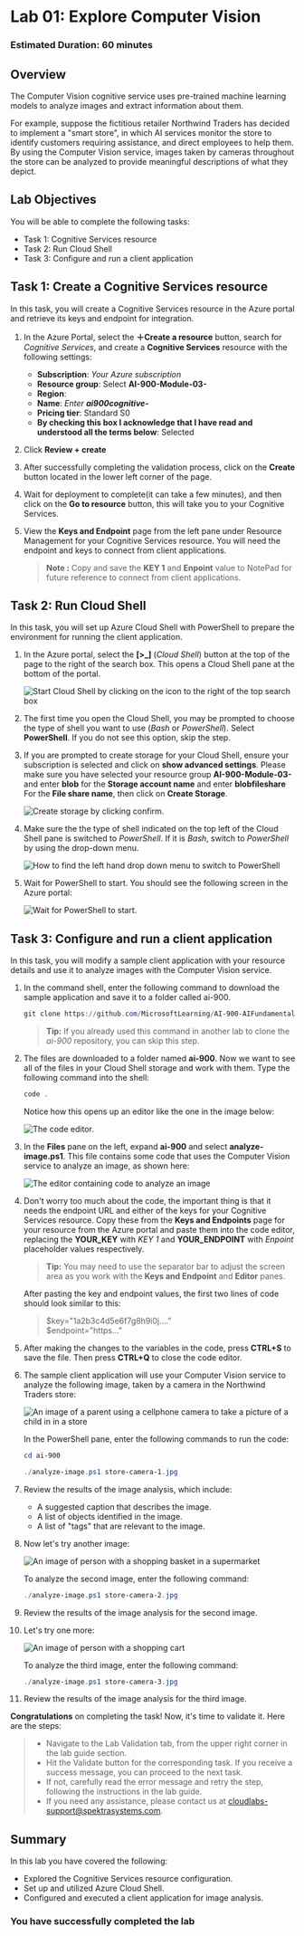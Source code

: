 # Lab 01: Explore Computer Vision

### Estimated Duration: 60 minutes

## Overview

The Computer Vision cognitive service uses pre-trained machine learning models to analyze images and extract information about them.

For example, suppose the fictitious retailer Northwind Traders has decided to implement a "smart store", in which AI services monitor the store to identify customers requiring assistance, and direct employees to help them. By using the Computer Vision service, images taken by cameras throughout the store can be analyzed to provide meaningful descriptions of what they depict.

## Lab Objectives

You will be able to complete the following tasks:

  - Task 1: Cognitive Services resource
  - Task 2: Run Cloud Shell
  - Task 3: Configure and run a client application

## Task 1: Create a Cognitive Services resource

In this task, you will create a Cognitive Services resource in the Azure portal and retrieve its keys and endpoint for integration.

1. In the Azure Portal, select the **&#65291;Create a resource** button, search for *Cognitive Services*, and create a **Cognitive Services** resource with the following settings:
    - **Subscription**: *Your Azure subscription*
    - **Resource group**: Select **AI-900-Module-03-<inject key="DeploymentID" enableCopy="false"/>**
    - **Region**:  **<inject key="location" enableCopy="false"/>**
    - **Name**: *Enter **ai900cognitive-<inject key="DeploymentID" enableCopy="false"/>***
    - **Pricing tier**: Standard S0
    - **By checking this box I acknowledge that I have read and understood all the terms below**: Selected

1. Click **Review + create** 
   
1. After successfully completing the validation process, click on the **Create** button located in the lower left corner of the page.
   
1. Wait for deployment to complete(it can take a few minutes), and then click on the **Go to resource** button, this will take you to your Cognitive Services.

1. View the **Keys and Endpoint** page from the left pane under Resource Management for your Cognitive Services resource. You will need the endpoint and keys to connect from client applications.

   >**Note :** 
      > Copy and save the **KEY 1** and **Enpoint** value to NotePad for future reference to connect from client applications. 

## Task 2: Run Cloud Shell

In this task, you will set up Azure Cloud Shell with PowerShell to prepare the environment for running the client application.

1. In the Azure portal, select the **[>_]** (*Cloud Shell*) button at the top of the page to the right of the search box. This opens a Cloud Shell pane at the bottom of the portal.

    ![Start Cloud Shell by clicking on the icon to the right of the top search box](../media/analyze-images-computer-vision-service/powershell-portal-guide-1(1).png)

1. The first time you open the Cloud Shell, you may be prompted to choose the type of shell you want to use (*Bash* or *PowerShell*). Select **PowerShell**. If you do not see this option, skip the step.  

1. If you are prompted to create storage for your Cloud Shell, ensure your subscription is selected and click on **show advanced settings**. Please make sure you have selected your resource group **AI-900-Module-03-<inject key="DeploymentID" enableCopy="false"/>** and enter **blob<inject key="DeploymentID" enableCopy="false"/>** for the **Storage account name** and enter **blobfileshare<inject key="DeploymentID" enableCopy="false"/>** For the **File share name**, then click on **Create Storage**.

    ![Create storage by clicking confirm.](../media/analyze-images-computer-vision-service/create-a-storage.png)

1. Make sure the the type of shell indicated on the top left of the Cloud Shell pane is switched to *PowerShell*. If it is *Bash*, switch to *PowerShell* by using the drop-down menu.

    ![How to find the left hand drop down menu to switch to PowerShell](../media/analyze-images-computer-vision-service/powershell-portal-guide-3(1).png)

1. Wait for PowerShell to start. You should see the following screen in the Azure portal:  

    ![Wait for PowerShell to start.](../media/analyze-images-computer-vision-service/powershell-prompt(1).png)

## Task 3: Configure and run a client application

In this task, you will modify a sample client application with your resource details and use it to analyze images with the Computer Vision service.

1. In the command shell, enter the following command to download the sample application and save it to a folder called ai-900.

    ```PowerShell
    git clone https://github.com/MicrosoftLearning/AI-900-AIFundamentals ai-900
    ```

    > **Tip:**
    > If you already used this command in another lab to clone the *ai-900* repository, you can skip this step.

1. The files are downloaded to a folder named **ai-900**. Now we want to see all of the files in your Cloud Shell storage and work with them. Type the following command into the shell:

    ```PowerShell
    code .
    ```

    Notice how this opens up an editor like the one in the image below:

    ![The code editor.](../media/analyze-images-computer-vision-service/powershell-portal-guide-4(2).png)

1. In the **Files** pane on the left, expand **ai-900** and select **analyze-image.ps1**. This file contains some code that uses the Computer Vision service to analyze an image, as shown here:

    ![The editor containing code to analyze an image](../media/analyze-images-computer-vision-service/analyze-image-code1.png)

1. Don't worry too much about the code, the important thing is that it needs the endpoint URL and either of the keys for your Cognitive Services resource. Copy these from the **Keys and Endpoints** page for your resource from the Azure portal and paste them into the code editor, replacing the **YOUR_KEY** with *KEY 1* and **YOUR_ENDPOINT** with *Enpoint* placeholder values respectively.

    > **Tip:**
    > You may need to use the separator bar to adjust the screen area as you work with the **Keys and Endpoint** and **Editor** panes.
    
   After pasting the key and endpoint values, the first two lines of code should look similar to this:

    
     > $key="1a2b3c4d5e6f7g8h9i0j...."    
     > $endpoint="https..."

1. After making the changes to the variables in the code, press **CTRL+S** to save the file. Then press **CTRL+Q** to close the code editor.

1. The sample client application will use your Computer Vision service to analyze the following image, taken by a camera in the Northwind Traders store:

    ![An image of a parent using a cellphone camera to take a picture of a child in in a store](../media/analyze-images-computer-vision-service/store-camera-1.jpg)

    In the PowerShell pane, enter the following commands to run the code:

    ```PowerShell
    cd ai-900
    ```
    
    ```PowerShell
    ./analyze-image.ps1 store-camera-1.jpg
    ```

1. Review the results of the image analysis, which include:
    - A suggested caption that describes the image.
    - A list of objects identified in the image.
    - A list of "tags" that are relevant to the image.

1. Now let's try another image:

    ![An image of person with a shopping basket in a supermarket](../media/analyze-images-computer-vision-service/store-camera-2.jpg)

    To analyze the second image, enter the following command:

    ```PowerShell
    ./analyze-image.ps1 store-camera-2.jpg
    ```

1. Review the results of the image analysis for the second image.

1. Let's try one more:

    ![An image of person with a shopping cart](../media/analyze-images-computer-vision-service/store-camera-3.jpg)

    To analyze the third image, enter the following command:

    ```PowerShell
    ./analyze-image.ps1 store-camera-3.jpg
    ```

1. Review the results of the image analysis for the third image.

 **Congratulations** on completing the task! Now, it's time to validate it. Here are the steps:

  > - Navigate to the Lab Validation tab, from the upper right corner in the lab guide section.
  > - Hit the Validate button for the corresponding task. If you receive a success message, you can proceed to the next task. 
  > - If not, carefully read the error message and retry the step, following the instructions in the lab guide.
  > - If you need any assistance, please contact us at cloudlabs-support@spektrasystems.com.

## Summary

In this lab you have covered the following:
  
-    Explored the Cognitive Services resource configuration.
-    Set up and utilized Azure Cloud Shell.
-    Configured and executed a client application for image analysis.

### You have successfully completed the lab
